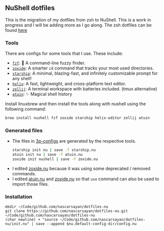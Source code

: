 ## NuShell dotfiles

This is the migration of my dotfiles from zsh to NuShell. This is a work in progress and I will be adding more as I go along.
The zsh dotfiles can be found [here](https://github.com/nascarsayan/init-linux/tree/master/home/.oh-my-zsh/custom)

### Tools

There are configs for some tools that I use. These include:
- [`fzf`](https://github.com/junegunn/fzf): 🌸 A command-line fuzzy finder.
- [`zoxide`](https://github.com/ajeetdsouza/zoxide): A smarter `cd` command that tracks your most used directories.
- [`starship`](https://github.com/starship/starship): A minimal, blazing-fast, and infinitely customizable prompt for any shell!
- [`helix`](https://github.com/helix-editor/helix): A fast, lightweight, and cross-platform text editor.
- [`zellij`](https://github.com/zellij-org/zellij): A terminal workspace with batteries included. (tmux alternative)
- [`atuin`](https://github.com/atuinsh/atuin): ✨ Magical shell history

Install linuxbrew and then install the tools along with nushell using the following command:

```sh
brew install nushell fzf zoxide starship helix-editor zellij atuin
```

### Generated files

- The files in [3p-configs](./3p-configs/) are generated by the respective tools.
    ```sh
    starship init nu | save -f starship.nu
    atuin init nu | save -f atuin.nu
    zoxide init nushell | save -f zoxide.nu
    ```
- I edited [zoxide.nu](./3p-configs/zoxide.nu) because it was using some deprecated / removed commands.
- I edited [atuin.nu](./3p-configs/atuin.nu) and [zoxide.nu](./3p-configs/zoxide.nu) so that `use` command can also be used to import those files.

### Installation

```nu
mkdir ~/Code/github.com/nascarsayan/dotfiles-nu
git clone https://github.com/nascarsayan/dotfiles-nu.git ~/Code/github.com/nascarsayan/dotfiles-nu
(char newline) + "source ~/Code/github.com/nascarsayan/dotfiles-nu/init.nu" | save --append $nu.default-config-dir/config.nu
```

